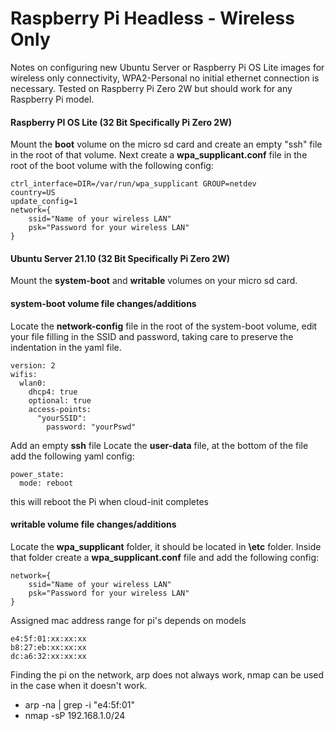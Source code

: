 # Raspberry Pi Headless - Wireless Only

Notes on configuring new Ubuntu Server or Raspberry Pi OS Lite images for wireless only connectivity, WPA2-Personal no initial ethernet connection is necessary. Tested on Raspberry Pi Zero 2W but should work for any Raspberry Pi model.

#### Raspberry PI OS Lite (32 Bit Specifically Pi Zero 2W)
Mount the **boot** volume on the micro sd card and create an empty "ssh" file in the root of that volume. Next create a **wpa_supplicant.conf** file in the root of the boot volume with the following config:
```
ctrl_interface=DIR=/var/run/wpa_supplicant GROUP=netdev
country=US
update_config=1
network={
 	ssid="Name of your wireless LAN"
 	psk="Password for your wireless LAN"
}
```

#### Ubuntu Server 21.10 (32 Bit Specifically Pi Zero 2W)
Mount the **system-boot** and **writable** volumes on your micro sd card. 

#### system-boot volume file changes/additions
Locate the **network-config** file in the root of the system-boot volume, edit your file filling in the SSID and password, taking care to preserve the indentation in the yaml file.
```
version: 2
wifis:
  wlan0:
    dhcp4: true
    optional: true
    access-points:
      "yourSSID":
        password: "yourPswd"
```
Add an empty **ssh** file
Locate the **user-data** file, at the bottom of the file add the following yaml config:
```
power_state:
  mode: reboot
 ```
 this will reboot the Pi when cloud-init completes

#### writable volume file changes/additions
Locate the **wpa_supplicant** folder, it should be located in **\etc** folder. Inside that folder create a **wpa_supplicant.conf** file and add the following config:
```
network={
 	ssid="Name of your wireless LAN"
 	psk="Password for your wireless LAN"
}
```

Assigned mac address range for pi's depends on models
```
e4:5f:01:xx:xx:xx
b8:27:eb:xx:xx:xx
dc:a6:32:xx:xx:xx
```

Finding the pi on the network, arp does not always work, nmap can be used in the case when it doesn't work.  
- arp -na | grep -i "e4:5f:01"
- nmap -sP 192.168.1.0/24
